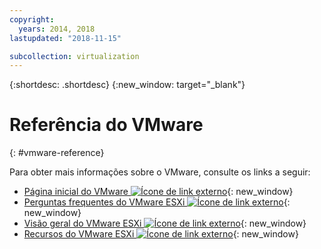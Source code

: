 ```yaml
---
copyright:
  years: 2014, 2018
lastupdated: "2018-11-15"

subcollection: virtualization
---
```

{:shortdesc: .shortdesc}
{:new_window: target="_blank"}

# Referência do VMware
{: #vmware-reference}

Para obter mais informações sobre o VMware, consulte os links a seguir:

* [Página inicial do VMware ![Ícone de link externo](../../icons/launch-glyph.svg "Ícone de link externo")](http://www.vmware.com/){: new_window}
* [Perguntas frequentes do VMware ESXi ![Ícone de link externo](../../icons/launch-glyph.svg "Ícone de link externo")](http://www.vmware.com/products/vi/esx/esx_faq.html){: new_window}
* [Visão geral do VMware ESXi ![Ícone de link externo](../../icons/launch-glyph.svg "Ícone de link externo")](http://www.vmware.com/products/vi/esx/index.html){: new_window}
* [Recursos do VMware ESXi ![Ícone de link externo](../../icons/launch-glyph.svg "Ícone de link externo")](https://www.vmware.com/products/esxi-and-esx.html){: new_window}
